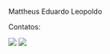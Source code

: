Mattheus Eduardo Leopoldo

Contatos:
<div>
<a href="http://linkedin.com/in/mattheus-leopoldo-12a6a9295" target="_blank"><img loading="lazy" src="https://img.shields.io/badge/-LinkedIn-%230077B5?style=for-the-badge&logo=linkedin&logoColor=white" target="_blank"></a>
<a href = "mattheus.eduardo26@gmail.com"><img loading="lazy" src="https://img.shields.io/badge/Gmail-D14836?style=for-the-badge&logo=gmail&logoColor=white" target="_blank"></a>
</div>






<!---
mleopoldoo/mleopoldoo is a ✨ special ✨ repository because its `README.md` (this file) appears on your GitHub profile.
You can click the Preview link to take a look at your changes.
--->
